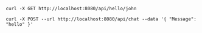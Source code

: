 ```shell
curl -X GET http://localhost:8080/api/hello/john
```

```shell
curl -X POST --url http://localhost:8080/api/chat --data '{ "Message": "hello" }'
```